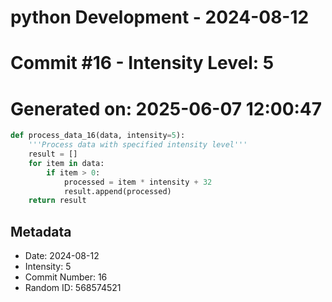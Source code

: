 ﻿# python Development - 2024-08-12
# Commit #16 - Intensity Level: 5
# Generated on: 2025-06-07 12:00:47
```python
def process_data_16(data, intensity=5):
    '''Process data with specified intensity level'''
    result = []
    for item in data:
        if item > 0:
            processed = item * intensity + 32
            result.append(processed)
    return result
```
## Metadata
- Date: 2024-08-12
- Intensity: 5
- Commit Number: 16
- Random ID: 568574521
